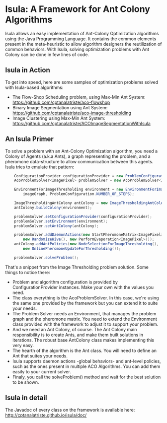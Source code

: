 # Isula: A Framework for Ant Colony Algorithms

Isula allows an easy implementation of Ant-Colony Optimization algorithms using the Java Programming Language. It contains the common elements present in the meta-heuristic to allow algorithm designers the reutilization of common behaviors. With Isula, solving optimization problems with Ant Colony can be done in few lines of code.

Isula in Action
---------------
To get into speed, here are some samples of optimization problems solved with Isula-based algorithms:
* The Flow-Shop Scheduling  problem, using Max-Min Ant System: https://github.com/cptanalatriste/aco-flowshop
* Binary Image Segmentation using Ant System: https://github.com/cptanalatriste/aco-image-thresholding
* Image Clustering using Max-Min Ant System: https://github.com/cptanalatriste/ACOImageSegmentationWithIsula

An Isula Primer
---------------
To solve a problem with an Ant-Colony Optimization algorithm, you need a Colony of Agents (a.k.a Ants), a graph representing the problem, and a pheromone data-structure to allow communication between this agents. Isula tries to emulate that pattern:

```java
    ConfigurationProvider configurationProvider = new ProblemConfiguration();
    AcoProblemSolver<ImagePixel> problemSolver = new AcoProblemSolver<ImagePixel>();

    EnvironmentForImageThresholding environment = new EnvironmentForImageThresholding(
        imageGraph, ProblemConfiguration.NUMBER_OF_STEPS);

    ImageThresholdingAntColony antColony = new ImageThresholdingAntColony();
    antColony.buildColony(environment);

    problemSolver.setConfigurationProvider(configurationProvider);
    problemSolver.setEnvironment(environment);
    problemSolver.setAntColony(antColony);

    problemSolver.addDaemonActions(new StartPheromoneMatrix<ImagePixel>(),
        new RandomizeHive(), new PerformEvaporation<ImagePixel>());
    antColony.addAntPolicies(new NodeSelectionForImageThresholding(),
        new OnlinePheromoneUpdateForThresholding());

    problemSolver.solveProblem();
```
That's a snippet from the Image Thresholding  problem solution. Some things to notice there:
* Problem and algorithm configuration is provided by ConfigurationProvider instances. Make your own with the values you need.
* The class everything is the AcoProblemSolver. In this case, we're using the same one provided by the framework but you can extend it to suite your needs.
* The Problem Solver needs an Environment, that manages the problem graph and the pheromone matrix. You need to extend the Environment class provided with the framework to adjust it to support your problem.
* And we need an Ant Colony, of course. The Ant Colony main responsibility is to create Ants, and make them built solutions in iterations. The robust base AntColony class makes implementing this very easy.
* The hearth of the algorithm is the Ant class. You will need to define an Ant that suites your needs.
* Isula supports daemon actions -global behaviors- and ant-level policies, such as the ones present in multiple ACO Algorithms. You can add them easily to your current solver.
* Finaly, you call the solveProblem() method and wait for the best solution to be shown.

Isula in detail
---------------
The Javadoc of every class on the framework is available here: http://cptanalatriste.github.io/isula/doc/

